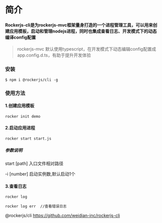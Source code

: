 # 简介

#### Rockerjs-cli是为rockerjs-mvc框架量身打造的一个进程管理工具，可以用来创建应用模板，启动和管理nodejs进程，同时也集成查看日志、开发模式下的动态编译config配置

> rockerjs-mvc 默认使用typescript，在开发模式下动态编辑config配置成app.config.d.ts，有助于提升开发体验


### 安装

    $ npm i @rockerjs/cli -g

### 使用方法

#### 1.创建应用模板

    rocker init demo

#### 2.启动应用进程

    rocker start start.js

##### 参数说明

start [path] 入口文件相对路径

-i [number] 启动实例数,默认启动1个


#### 3.查看日志

    rocker log

    rocker log err  //查看错误日志


@rockerjs/cli https://github.com/weidian-inc/rockerjs-cli
